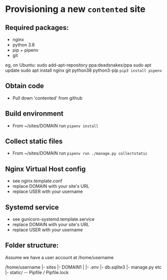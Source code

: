Provisioning a new `contented` site
===================================

## Required packages:

* nginx
* python 3.8
* pip + pipenv
* git

eg, on Ubuntu:
    sudo add-apt-repository ppa:deadsnakes/ppa
    sudo apt update
    sudo apt install nginx git python38 python3-pip
    `pip3 install pipenv`

## Obtain code

* Pull down 'contented' from github

## Build environment

* From ~/sites/DOMAIN run `pipenv install`

## Collect static files

* From ~/sites/DOMAIN run `pipenv run ./manage.py collectstatic`

## Nginx Virtual Host config

* see nginx.template.conf
* replace DOMAIN with your site's URL
* replace USER with your username

## Systemd service

* see gunicorn-systemd.template.service
* replace DOMAIN with your site's URL
* replace USER with your username

## Folder structure:

Assume we have a user account at /home/username

/home/username
|-  sites
    |-  DOMAIN1
    |   |- .env
        |- db.sqlite3
        |- manage.py etc
        |- static/
        -- Pipfile / Pipfile.lock
